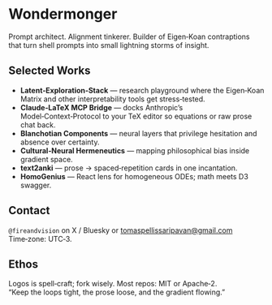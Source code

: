 # Wondermonger

Prompt architect. Alignment tinkerer. Builder of Eigen‑Koan contraptions that turn shell prompts into small lightning storms of insight.
## Selected Works
- **Latent‑Exploration‑Stack** — research playground where the Eigen‑Koan Matrix and other interpretability tools get stress‑tested.
- **Claude‑LaTeX MCP Bridge** — docks Anthropic’s Model‑Context‑Protocol to your TeX editor so equations or raw prose chat back.
- **Blanchotian Components** — neural layers that privilege hesitation and absence over certainty.
- **Cultural‑Neural Hermeneutics** — mapping philosophical bias inside gradient space.
- **text2anki** — prose → spaced‑repetition cards in one incantation.
- **HomoGenius** — React lens for homogeneous ODEs; math meets D3 swagger.

## Contact
`@fireandvision` on X / Bluesky or tomaspellissaripavan@gmail.com Time‑zone: UTC‑3. 
## Ethos
Logos is spell‑craft; fork wisely. Most repos: MIT or Apache‑2.  
“Keep the loops tight, the prose loose, and the gradient flowing.”

